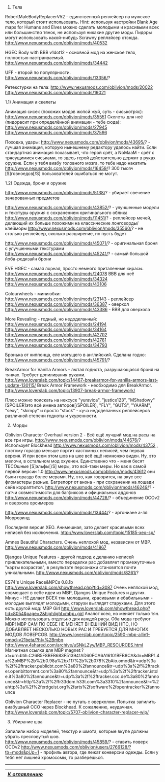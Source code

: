 1) Тела

RobertMaleBodyReplacerV52 - единственный реплейсер на мужское тело, который стоит использовать. Hint: используя настройки Blank Age maps for Humans and Elves можно сделать молодыми и красивыми всех или большинство тянок, не используя никакие другие моды. 
Пидоры могут использовать какой-нибудь Scrawny реплэйсер отсюда.
http://www.nexusmods.com/oblivion/mods/40532

HGEC Body with BBB v1dot12 - основной мод на женское тело, полностью настраиваемый.
http://www.nexusmods.com/oblivion/mods/34442

UFF - второй по популярности.
http://www.nexusmods.com/oblivion/mods/13356/?

Ретекстурки на тела:
http://www.nexusmods.com/oblivion/mods/20022
http://www.nexusmods.com/oblivion/mods/19021

1.1) Анимация и скелеты

Анимация сисек (похожих модов жопой жуй, суть - сиськотряс):
http://www.nexusmods.com/oblivion/mods/35551
Скелеты для неё (пидорасит при определённой анимации - тебе сюда):
http://www.nexusmods.com/oblivion/mods/27945
http://www.nexusmods.com/oblivion/mods/37596

Походка, удары:
http://www.nexusmods.com/oblivion/mods/43695/? - лучшая анимация, которую нынешнему редактору удалось найти. Если стандартная анимация показывает, что герой срёт, а NoMaaM - срёт с трясущимися сиськами, то здесь герой действительно держит в руках оружие.
Если у тебя виабу головного мозга, то тебе надо накатить http://www.nexusmods.com/oblivion/mods/16459/? 300 тысяч [S]говноедов[/S] пользователей ошибаться не могут.

1.2) Одежда, броня и оружие

http://www.nexusmods.com/oblivion/mods/5138/? - убирает свечение зачарованных предметов

http://www.nexusmods.com/oblivion/mods/43852/? - улучшенные модели и текстуры оружия с сохранением оригинального облика
http://www.nexusmods.com/oblivion/mods/11451/? - реплейсер мечей, делающий их больше похожими на классические лонгсворды/клейморы
http://www.nexusmods.com/oblivion/mods/35560/? - не столько реплейсер, сколько расширение, но пусть будет

http://www.nexusmods.com/oblivion/mods/45071/? - оригинальная броня с улучшенными текстурами
http://www.nexusmods.com/oblivion/mods/45241/? - самый большой йоба-редизайн брони

EVE HGEC - самая лорная, просто немного приталенные кирасы.
http://www.nexusmods.com/oblivion/mods/24078
BBB для неё
http://www.nexusmods.com/oblivion/mods/34324
http://www.nexusmods.com/oblivion/mods/43106

Colourwheels - миниюбки:
http://www.nexusmods.com/oblivion/mods/23143 - реплейсер
http://www.nexusmods.com/oblivion/mods/36387 - оверхол
http://www.nexusmods.com/oblivion/mods/43386 - ВВВ для оверхола

More Revealing - годный, но недоделанный:
http://www.nexusmods.com/oblivion/mods/24194
http://www.nexusmods.com/oblivion/mods/34164
http://www.nexusmods.com/oblivion/mods/42702
http://www.nexusmods.com/oblivion/mods/42781
http://www.nexusmods.com/oblivion/mods/34793

Бронька от ниппонца, еле могущего в английский. Сделана годно:
http://www.nexusmods.com/oblivion/mods/45791/?

BreakArmor for Vanilla Armors - лютая годнота, разрушающаяся броня на тянках. Требует допиливания руками.
http://www.loverslab.com/topic/14467-breakarmor-for-vanilla-armors-last-update-130115/
Break Armor Framework - необходимо для BreakArmor.
http://www.loverslab.com/topic/13907-break-armor-framework/

Плюс можно поискать на нексусе "yuravica", "justice123", "MShadowy" [SPOILER]это всё имена авторов[/SPOILER], "FLY", "GUTS", "YAARM", "sexy", "skimpy" и просто "stock" - куча недоделанных реплейсеров различной степени годноты и укуренности.

2) Морды

Oblivion Character Overhaul version 2 - Всё ещё лучший мод на расы на все три игры.
http://www.nexusmods.com/oblivion/mods/44676/?
Использует Blockhead http://www.nexusmods.com/oblivion/mods/43752 , поэтому гораздо меньше портит кастомных неписей, чем первая версия. И при всем этом шов на шее всё ещё немножко виден. Ну, это мелочи, в остальном мод охуенен. Единственно что - меня бесят ТЕСОшные [S]эльфы[/S] меры, это всё-таки меры. Но как в самой первой версии 1.0 http://www.nexusmods.com/oblivion/mods/43612 они были гораздо более мерами. Ну, это, как говорится, на вкус все фломастеры разные.
Багрепорт от анона - при сохранении на лошади сейв корраптится.
http://www.nexusmods.com/oblivion/mods/46249/? - патчи совместимости для багфиксов и официальных аддонов
http://www.nexusmods.com/oblivion/mods/44728/? - объединение OCOv2 и оверхола орсимеров

http://www.nexusmods.com/oblivion/mods/13444/? - аргониане а-ля Морровинд

Последняя версия XEO. Анимешная, зато делает красивыми всех неписей без исключения.
http://www.loverslab.com/topic/15185-xeo-sp/

Amnes Beautiful Characters. Очень неплохой мод, независим от МВР.
http://www.nexusmods.com/oblivion/mods/41867

Djangos Unique Features - другой подход к деланию неписей привлекательными, вместо переделки рас добавляет промежуточные "карты возрастов", в результате персонажи становятся почти уникальными.
http://www.nexusmods.com/oblivion/mods/8261/?

ES74's Unique Race&NPCs 0.8.1b
http://www.loverslab.com/showthread.php?tid=3087
Очень неплохой мод, совмещает в себе идеи из MBP, Djangos Unique Features и других. Минус - НЕ делает ВСЕХ тян молодыми, красивыми и ебабильными - молодые выглядят молодыми, старухи выглядят старухами. Для этого есть другой мод:
MBP Girl
http://www.loverslab.com/showthread.php?tid=8054&page=2&highlight=mbp+girl
Аналог ксео, но меняет только тян. Можно использовать отдельно для каждой расы.
Оба мода требуют МВР! МВР САМ ПО СЕБЕ НЕ МЕНЯЕТ ВНЕШНИЙ ВИД НПС, НО ДОБАВЛЯЕТ НЕСКОЛЬКО НОВЫХ РАС И ТРЕБУЕТСЯ ДЛЯ МНОГИХ МОДОВ ЛОВЕРСОВ.
http://www.loverslab.com/topic/2590-mbp-allin1-omod-v21beta/?hl=%2Bmbp
http://www.4shared.com/archive/uSNkLZyy/MBP_RESOURCES.html
Магнитная ссылка для МВР
magnet:?xt=urn:btih:C26B5F8BEB683F513941AD60FCA6A16101BFB8CA&dn=MBP1.4a%2bMBP%2b%2b0.98a%2bx117%2b%2b078%2bAio.omod&tr=udp%3a%2f%2ftracker.publicbt.com%3a80%2fannounce&tr=udp%3a%2f%2ftracker.openbittorrent.com%3a80%2fannounce&tr=udp%3a%2f%2ftracker.istole.it%3a80%2fannounce&tr=udp%3a%2f%2ftracker.ccc.de%3a80%2fannounce&tr=http%3a%2f%2ffr33dom.h33t.com%3a3310%2fannounce&tr=%2ahttp%3a%2f%2ferdgeist.org%2farts%2fsoftware%2fopentracker%2fannounce

Oblivion Character Replacer - не путать с оверхолом. Попытка запилить виабушный ОСО через Blockhead. К сожалению, неудачная.
http://www.loverslab.com/topic/5707-oblivion-character-replacer-wip/

3) Убирание шва

Запилили набор моделей, текстур и шмота, которые вкупе должны убрать пресловутый шов.
http://www.nexusmods.com/oblivion/mods/45859/? - ставить поверх OCOv2
http://www.nexusmods.com/oblivion/users/2766128/?tb=mods&pUp=1 - профиль автора, где лежат конверсии одежды. Если у тебя нет лишней хромосомы, то разберёшься.

------

|[*К оглавлению*](../Оглавление.md)|
|:---:|
